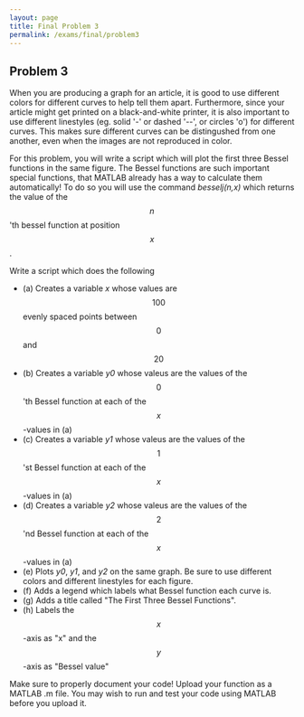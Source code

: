 ```yaml
---
layout: page
title: Final Problem 3
permalink: /exams/final/problem3
---
```


## Problem 3

When you are producing a graph for an article, it is good to use different colors for different curves to help tell them apart.
Furthermore, since your article might get printed on a black-and-white printer, it is also important to use different linestyles (eg. solid '-' or dashed '--', or circles 'o') for different curves.  This makes sure different curves can be distingushed from one another, even when the images are not reproduced in color.

For this problem, you will write a script which will plot the first three Bessel functions in the same figure.
The Bessel functions are such important special functions, that MATLAB already has a way to calculate them automatically!
To do so you will use the command *besselj(n,x)* which returns the value of the $$n$$'th bessel function at position $$x$$.

Write a script which does the following

* (a) Creates a variable *x* whose values are $$100$$ evenly spaced points between $$0$$ and $$20$$
* (b) Creates a variable *y0* whose valeus are the values of the $$0$$'th Bessel function at each of the $$x$$-values in (a)
* (c) Creates a variable *y1* whose valeus are the values of the $$1$$'st Bessel function at each of the $$x$$-values in (a)
* (d) Creates a variable *y2* whose valeus are the values of the $$2$$'nd Bessel function at each of the $$x$$-values in (a)
* (e) Plots *y0*, *y1*, and *y2* on the same graph.  Be sure to use different colors and different linestyles for each figure.
* (f) Adds a legend which labels what Bessel function each curve is.
* (g) Adds a title called "The First Three Bessel Functions".
* (h) Labels the $$x$$-axis as "x" and the $$y$$-axis as "Bessel value"


Make sure to properly document your code!
Upload your function as a MATLAB .m file.  You may wish to run and test your code using MATLAB before you upload it.

